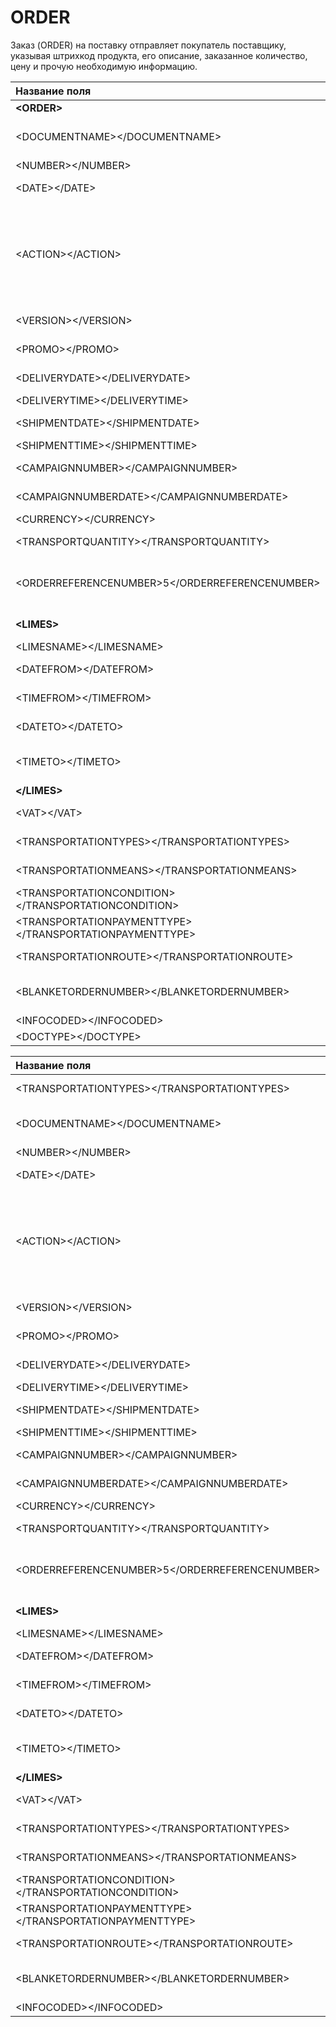 # ORDER

Заказ \(ORDER\) на поставку отправляет покупатель поставщику, указывая штрихкод продукта, его описание, заказанное количество, цену и прочую необходимую информацию.

| **Название поля** | **Тип** | **Формат** | **Описание** |
| :--- | :--- | :--- | :--- |
| **&lt;ORDER&gt;** |  |  | заказа |
| &lt;DOCUMENTNAME&gt;&lt;/DOCUMENTNAME&gt; | М | Число положительное | Название документа \(220 —заказ\) |
| &lt;NUMBER&gt;&lt;/NUMBER&gt; | М | Строка \(50\) | Номер заказа |
| &lt;DATE&gt;&lt;/DATE&gt; | М | Дата \(ГГГГ-ММ-ДД\) | Дата документа |
| &lt;ACTION&gt;&lt;/ACTION&gt; | О | «4», «5», «27», «29» | 4 — поставка изменена, 5 — замена документа, 29 — поставка принята, 27 — поставка не принята |
| &lt;VERSION&gt;&lt;/VERSION&gt; | O | Число положительное | Версия заказа |
| &lt;PROMO&gt;&lt;/PROMO&gt; | O | «0», «1» | Акция: 0 — нет, 1 — есть |
| &lt;DELIVERYDATE&gt;&lt;/DELIVERYDATE&gt; | М | Дата \(ГГГГ-ММ-ДД\) | Дата поставки |
| &lt;DELIVERYTIME&gt;&lt;/DELIVERYTIME&gt; | O | Время \(чч:мм\) | Время поставки |
| &lt;SHIPMENTDATE&gt;&lt;/SHIPMENTDATE&gt; | O | Дата \(ГГГГ-ММ-ДД\) | Дата отгрузки6 |
| &lt;SHIPMENTTIME&gt;&lt;/SHIPMENTTIME&gt; | O | Время \(чч:мм\) | Время отгрузки |
| &lt;CAMPAIGNNUMBER&gt;&lt;/CAMPAIGNNUMBER&gt; | O | Строка \(70\) | Номер договора на поставку |
| &lt;CAMPAIGNNUMBERDATE&gt;&lt;/CAMPAIGNNUMBERDATE&gt; | O | Дата \(ГГГГ-ММ-ДД\) | Дата договора |
| &lt;CURRENCY&gt;&lt;/CURRENCY&gt; | O | Строка \(3\) | Код валюты |
| &lt;TRANSPORTQUANTITY&gt;&lt;/TRANSPORTQUANTITY&gt; | O | Число положительное | Количество машин |
| &lt;ORDERREFERENCENUMBER&gt;5&lt;/ORDERREFERENCENUMBER&gt; |  | Строка \(16\) | Уникальный номер заказа для отслеживания |
| **&lt;LIMES&gt;** |  |  | Детали транспорта |
| &lt;LIMESNAME&gt;&lt;/LIMESNAME&gt; | O | Строка \(70\) | Название рампы |
| &lt;DATEFROM&gt;&lt;/DATEFROM&gt; | O | Дата \(ГГГГ-ММ-ДД\) | Дата прибытия транспорта |
| &lt;TIMEFROM&gt;&lt;/TIMEFROM&gt; | O | Время \(чч:мм\) | Время прибытия транспорта |
| &lt;DATETO&gt;&lt;/DATETO&gt; | O | Дата \(ГГГГ-ММ-ДД\) | Дата окончания отгрузки |
| &lt;TIMETO&gt;&lt;/TIMETO&gt; | O | Время \(чч:мм\) | Время окончания отгрузки |
| **&lt;/LIMES&gt;** |  |  |  |
| &lt;VAT&gt;&lt;/VAT&gt; | O | Число положительное | Ставка НДС, % |
| &lt;TRANSPORTATIONTYPES&gt;&lt;/TRANSPORTATIONTYPES&gt; | O | Строка \(35\) | Вид транспортировки |
| &lt;TRANSPORTATIONMEANS&gt;&lt;/TRANSPORTATIONMEANS&gt; | O | Строка \(70\) | Транспортное средство |
| &lt;TRANSPORTATIONCONDITION&gt;&lt;/TRANSPORTATIONCONDITION&gt; | O | Строка \(70\) | Условия транспортировки |
| &lt;TRANSPORTATIONPAYMENTTYPE&gt;&lt;/TRANSPORTATIONPAYMENTTYPE&gt; | O | Строка \(35\) | Тип оплаты доставки |
| &lt;TRANSPORTATIONROUTE&gt;&lt;/TRANSPORTATIONROUTE&gt; | O | Строка \(70\) | Маршрут доставки |
| &lt;BLANKETORDERNUMBER&gt;&lt;/BLANKETORDERNUMBER&gt; | O | Строка \(35\) | Номер бланкового заказа |
| &lt;INFOCODED&gt;&lt;/INFOCODED&gt; | O | Строка \(35\) | Инфокод |
| &lt;DOCTYPE&gt;&lt;/DOCTYPE&gt; | O | Строка \(1\) | \(\(\( |



| Название поля | Тип  | Формат | Описание |
| :--- | :--- | :--- | :--- |
| &lt;TRANSPORTATIONTYPES&gt;&lt;/TRANSPORTATIONTYPES&gt; |  | Строка \(70\) | Маршрут доставки |
| &lt;DOCUMENTNAME&gt;&lt;/DOCUMENTNAME&gt; | М | Число положительное | Название документа \(220 —заказ\) |
| &lt;NUMBER&gt;&lt;/NUMBER&gt; | М | Строка \(50\) | Номер заказа |
| &lt;DATE&gt;&lt;/DATE&gt; | М | Дата \(ГГГГ-ММ-ДД\) | Дата документа |
| &lt;ACTION&gt;&lt;/ACTION&gt; | О | «4», «5», «27», «29» | 4 — поставка изменена, 5 — замена документа, 29 — поставка принята, 27 — поставка не принята |
| &lt;VERSION&gt;&lt;/VERSION&gt; | O | Число положительное | Версия заказа |
| &lt;PROMO&gt;&lt;/PROMO&gt; | O | «0», «1» | Акция: 0 — нет, 1 — есть |
| &lt;DELIVERYDATE&gt;&lt;/DELIVERYDATE&gt; | М | Дата \(ГГГГ-ММ-ДД\) | Дата поставки |
| &lt;DELIVERYTIME&gt;&lt;/DELIVERYTIME&gt; | O | Время \(чч:мм\) | Время поставки |
| &lt;SHIPMENTDATE&gt;&lt;/SHIPMENTDATE&gt; | O | Дата \(ГГГГ-ММ-ДД\) | Дата отгрузки6 |
| &lt;SHIPMENTTIME&gt;&lt;/SHIPMENTTIME&gt; | O | Время \(чч:мм\) | Время отгрузки |
| &lt;CAMPAIGNNUMBER&gt;&lt;/CAMPAIGNNUMBER&gt; | O | Строка \(70\) | Номер договора на поставку |
| &lt;CAMPAIGNNUMBERDATE&gt;&lt;/CAMPAIGNNUMBERDATE&gt; | O | Дата \(ГГГГ-ММ-ДД\) | Дата договора |
| &lt;CURRENCY&gt;&lt;/CURRENCY&gt; | O | Строка \(3\) | Код валюты |
| &lt;TRANSPORTQUANTITY&gt;&lt;/TRANSPORTQUANTITY&gt; | O | Число положительное | Количество машин |
| &lt;ORDERREFERENCENUMBER&gt;5&lt;/ORDERREFERENCENUMBER&gt; |  | Строка \(16\) | Уникальный номер заказа для отслеживания |
| **&lt;LIMES&gt;** |  |  | Детали транспорта |
| &lt;LIMESNAME&gt;&lt;/LIMESNAME&gt; | O | Строка \(70\) | Название рампы |
| &lt;DATEFROM&gt;&lt;/DATEFROM&gt; | O | Дата \(ГГГГ-ММ-ДД\) | Дата прибытия транспорта |
| &lt;TIMEFROM&gt;&lt;/TIMEFROM&gt; | O | Время \(чч:мм\) | Время прибытия транспорта |
| &lt;DATETO&gt;&lt;/DATETO&gt; | O | Дата \(ГГГГ-ММ-ДД\) | Дата окончания отгрузки |
| &lt;TIMETO&gt;&lt;/TIMETO&gt; | O | Время \(чч:мм\) | Время окончания отгрузки |
| **&lt;/LIMES&gt;** |  |  |  |
| &lt;VAT&gt;&lt;/VAT&gt; | O | Число положительное | Ставка НДС, % |
| &lt;TRANSPORTATIONTYPES&gt;&lt;/TRANSPORTATIONTYPES&gt; | O | Строка \(35\) | Вид транспортировки |
| &lt;TRANSPORTATIONMEANS&gt;&lt;/TRANSPORTATIONMEANS&gt; | O | Строка \(70\) | Транспортное средство |
| &lt;TRANSPORTATIONCONDITION&gt;&lt;/TRANSPORTATIONCONDITION&gt; | O | Строка \(70\) | Условия транспортировки |
| &lt;TRANSPORTATIONPAYMENTTYPE&gt;&lt;/TRANSPORTATIONPAYMENTTYPE&gt; | O | Строка \(35\) | Тип оплаты доставки |
| &lt;TRANSPORTATIONROUTE&gt;&lt;/TRANSPORTATIONROUTE&gt; | O | Строка \(70\) | Маршрут доставки |
| &lt;BLANKETORDERNUMBER&gt;&lt;/BLANKETORDERNUMBER&gt; | O | Строка \(35\) | Номер бланкового заказа |
| &lt;INFOCODED&gt;&lt;/INFOCODED&gt; | O | Строка \(35\) | Инфокод |



